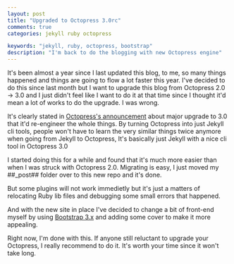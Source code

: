 ```yaml
---
layout: post
title: "Upgraded to Octopress 3.0rc"
comments: true
categories: jekyll ruby octopress

keywords: "jekyll, ruby, octopress, bootstrap"
description: "I'm back to do the blogging with new Octopress engine"
---
```


It's been almost a year since I last updated this blog, to me, so many things happened and things are going to flow a lot faster this year. I've decided to do this since last month but I want to upgrade this blog from Octopress 2.0 -> 3.0 and I just didn't feel like I want to do it at that time since I thought it'd mean a lot of works to do the upgrade. I was wrong.

It's clearly stated in [Octopress's announcement](http://octopress.org/2015/01/15/octopress-3.0-is-coming/) about major upgrade to 3.0 that it'd re-engineer the whole things. By turning Octopress into just Jekyll cli tools, people won't have to learn the very similar things twice anymore when going from Jekyll to Octopress, It's basically just Jekyll with a nice cli tool in Octopress 3.0

I started doing this for a while and found that it's much more easier than when I was struck with Octopress 2.0. Migrating is easy, I just moved my ##_post## folder over to this new repo and it's done. 

But some plugins will not work immedietly but it's just a matters of relocating Ruby lib files and debugging some small errors that happened.

And with the new site in place I've decided to change a bit of front-end myself by using [Bootstrap 3.x](http://getbootstrap.com/) and adding some cover to make it more appealing.

Right now, I'm done with this. If anyone still reluctant to upgrade your Octopress, I really recommend to do it. It's worth your time since it won't take long.